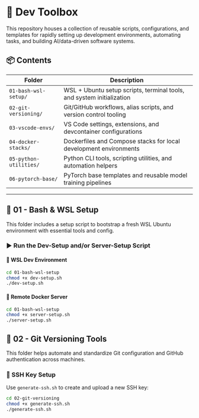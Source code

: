 # 🧰 Dev Toolbox

This repository houses a collection of reusable scripts, configurations, and templates for rapidly setting up development environments, automating tasks, and building AI/data-driven software systems.

## 📦 Contents

| Folder | Description |
|--------|-------------|
| `01-bash-wsl-setup/` | WSL + Ubuntu setup scripts, terminal tools, and system initialization |
| `02-git-versioning/` | Git/GitHub workflows, alias scripts, and version control tooling |
| `03-vscode-envs/` | VS Code settings, extensions, and devcontainer configurations |
| `04-docker-stacks/` | Dockerfiles and Compose stacks for local development environments |
| `05-python-utilities/` | Python CLI tools, scripting utilities, and automation helpers |
| `06-pytorch-base/` | PyTorch base templates and reusable model training pipelines |

---

## 🐧 01 - Bash & WSL Setup

This folder includes a setup script to bootstrap a fresh WSL Ubuntu environment with essential tools and config.

### ▶️ Run the Dev-Setup and/or Server-Setup Script

#### 🧰 WSL Dev Environment

```bash
cd 01-bash-wsl-setup
chmod +x dev-setup.sh
./dev-setup.sh
```

#### 🐳 Remote Docker Server

```bash
cd 01-bash-wsl-setup
chmod +x server-setup.sh
./server-setup.sh
```

## 🧰 02 - Git Versioning Tools

This folder helps automate and standardize Git configuration and GitHub authentication across machines.

### 🔐 SSH Key Setup

Use `generate-ssh.sh` to create and upload a new SSH key:

```bash
cd 02-git-versioning
chmod +x generate-ssh.sh
./generate-ssh.sh
```